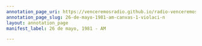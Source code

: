 ```yaml
---
annotation_page_uri: https://venceremosradio.github.io/radio-venceremos-en-espanol/annotations/26-de-mayo-1981-am-canvas-1-violaci-n.json
annotation_page_slug: 26-de-mayo-1981-am-canvas-1-violaci-n
layout: annotation_page
manifest_label: 26 de mayo, 1981 - AM

---
```

